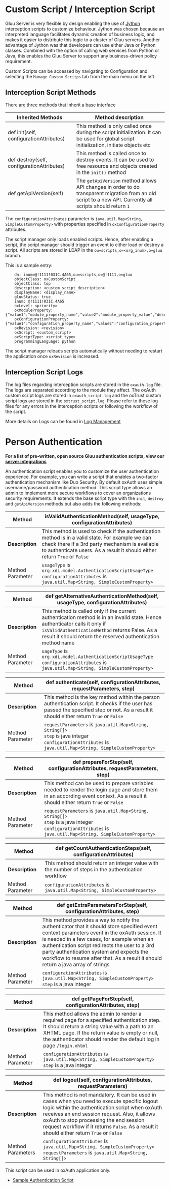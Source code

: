 # Custom Script / Interception Script
Gluu Server is very flexible by design enabling the use of 
[Jython](http://www.jython.org/docs/tutorial/indexprogress.html) 
interception scripts to customize behaviour. Jython was chosen because 
an interpreted language facilitates dynamic creation of business logic, 
and makes it easier to distribute this logic to a cluster of Gluu servers. 
Another advantage of Jython was that developers can use either Java or Python classes. 
Combined with the option of calling web services from Python or Java, this enables the 
Gluu Server to support any business-driven policy requirement.

Custom Scripts can be accessed by navigating to Configuration 
and selecting the `Manage Custom Scritps` tab from the main menu on the 
left.

## Interception Script Methods
There are three methods that inherit a base interface

|Inherited Methods|Method description|
|-----------------|------------------|
|def init(self, configurationAttributes) |This method is only called once during the script initialization. It can be used for global script initialization, initiate objects etc|
|def destroy(self, configurationAttributes) |This method is called once to destroy events. It can be used to free resource and objects created in the `init()` method|
|def getApiVersion(self) |The `getApiVersion` method allows API changes in order to do transparent migration from an old script to a new API. Currently all scripts should return `1`|

The `configurationAttributes` parameter is `java.util.Map<String, SimpleCustomProperty>` with properties specified in `oxConfigurationProperty` attributes.

The script manager only loads enabled scripts. Hence, after enabling a
script, the script manager should trigger an event to either load or
destroy a script. All scripts are stored in LDAP in the
`ou=scripts,o=<org_inum>,o=gluu` branch.

This is a sample entry:

```
    dn: inum=@!1111!031C.4A65,ou=scripts,o=@!1111,o=gluu
    objectClass: oxCustomScript
    objectClass: top
    description: <custom_script_description>
    displayName: <display_name>
    gluuStatus: true
    inum: @!1111!031C.4A65
    oxLevel: <priority>
    oxModuleProperty: {"value1":"module_property_name","value2":"module_property_value","description":""}
    oxConfigurationProperty: {"value1":"configuration_property_name","value2":"configuration_property_value","description":""}
    oxRevision: <revision>
    oxScript: <custom_script>
    oxScriptType: <script_type>
    programmingLanguage: python
```

The script manager reloads scripts automatically without needing to
restart the application once `oxRevision` is increased.

## Interception Script Logs
The log files regarding interception scripts are stored in the
`oxauth.log` file. The logs are separated according to the module they
affect. The oxAuth custom script logs are stored in `oxauth_script.log`
and the oxTrust custom script logs are stored in the
`oxtrust_script.log`. Please refer to these log files for any errors in
the interception scripts or following the workflow of the script.

More details on Logs can be found in [Log Management](/admin-guide/logs.md)

# Person Authentication
**For a list of pre-written, open source Gluu authentication scripts, view our [server integrations](https://github.com/GluuFederation/oxAuth/tree/master/Server/integrations)**

An authentication script enables you to customize the user
authentication experience. For example, you can write a script that
enables a two-factor authentication mechanism like Duo Security. By
default oxAuth uses simple username/password authentication method. This
script type allows an admin to implement more secure workflows to cover
an organizations security requirements. It extends the base script type
with the `init`, `destroy` and `getApiVersion` methods but also adds the
following methods:

|Method|isValidAuthenticationMethod(self, usageType, configurationAttributes)|
|---|---|
|**Description**|This method is used to check if the authentication method is in a valid state. For example we can check there if a 3rd party mechanism is available to authenticate users. As a result it should either return `True` or `False`|
|Method Parameter|`usageType` is `org.xdi.model.AuthenticationScriptUsageType`<br/>`configurationAttributes` is `java.util.Map<String, SimpleCustomProperty>`|

|Method|def getAlternativeAuthenticationMethod(self, usageType, configurationAttributes)|
|---|---|
|**Description**|This method is called only if the current authentication method is in an invalid state. Hence authenticator calls it only if `isValidAuthenticationMethod` returns False. As a result it should return the reserved authentication method name|
|Method Parameter|`uageType` is `org.xdi.model.AuthenticationScriptUsageType`<br/>`configurationAttributes` is `java.util.Map<String, SimpleCustomProperty>`|

|Method|def authenticate(self, configurationAttributes, requestParameters, step)|
|---|---|
|**Description**|This method is the key method within the person authentication script. It checks if the user has passed the specified step or not. As a result it should either return `True` or `False`|
|Method Parameter|`requestParameters` is `java.util.Map<String, String[]>`<br/>`step` is java integar<br/>`configurationAttributes` is `java.util.Map<String, SimpleCustomProperty>`|

|Method|def prepareForStep(self, configurationAttributes, requestParameters, step)|
|---|---|
|**Description**|This method can be used to prepare variables needed to render the login page and store them in an according event context. As a result it should either return `True` or `False`|
|Method Parameter|`requestParameters` is `java.util.Map<String, String[]>`<br/>`step` is a java integer<br/>`configurationAttributes` is `java.util.Map<String, SimpleCustomProperty>`|

|Method|def getCountAuthenticationSteps(self, configurationAttributes)|
|---|---|
|**Description**|This method should return an integer value with the number of steps in the authentication workflow|
|Method Parameter|`configurationAttributes` is `java.util.Map<String, SimpleCustomProperty>`|

|Method|def getExtraParametersForStep(self, configurationAttributes, step)|
|---|---|
|**Description**|This method provides a way to notify the authenticator that it should store specified event context parameters event in the oxAuth session. It is needed in a few cases, for example when an authentication script redirects the user to a 3rd party authentication system and expects the workflow to resume after that. As a result it should return a java array of strings|
|Method Parameter|`configurationAttributes` is `java.util.Map<String, SimpleCustomProperty>`<br/>`step` is a java integer|

|Method|def getPageForStep(self, configurationAttributes, step)|
|---|---|
|**Description**|This method allows the admin to render a required page for a specified authentication step. It should return a string value with a path to an XHTML page. If the return value is empty or null, the authenticator should render the default log in page `/login.xhtml`|
|Method Parameter|`configurationAttributes` is `java.util.Map<String, SimpleCustomProperty>`<br/>`step` is a java integar|

|Method|def logout(self, configurationAttributes, requestParameters)|
|---|---|
|**Description**|This method is not mandatory. It can be used in cases when you need to execute specific logout logic within the authentication script when oxAuth receives an end session request. Also, it allows oxAuth to stop processing the end session request workflow if it returns `False`. As a result it should either return `True` or `False`|
|Method Parameters|`configurationAttributes` is `java.util.Map<String, SimpleCustomProperty>`<br/>`requestParameters` is `java.util.Map<String, String[]>`|

This script can be used in oxAuth application only.

- [Sample Authentication Script](./sample-authentication-script.py)
